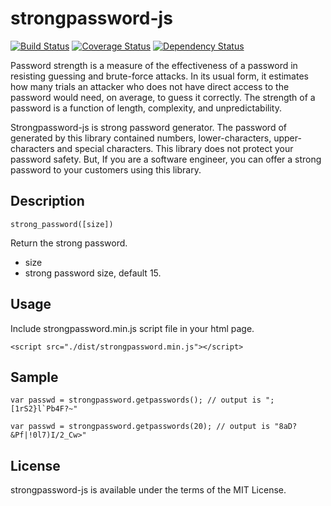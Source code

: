# strongpassword-js

[![Build Status](https://travis-ci.org/jongha/strongpassword-js.png?branch=master)](https://travis-ci.org/jongha/strongpassword-js)
[![Coverage Status](https://coveralls.io/repos/jongha/strongpassword-js/badge.png)](https://coveralls.io/r/jongha/strongpassword-js)
[![Dependency Status](https://gemnasium.com/jongha/strongpassword-js.png)](https://gemnasium.com/jongha/strongpassword-js)

Password strength is a measure of the effectiveness of a password in resisting guessing and brute-force attacks. In its usual form, it estimates how many trials an attacker who does not have direct access to the password would need, on average, to guess it correctly. The strength of a password is a function of length, complexity, and unpredictability.

Strongpassword-js is strong password generator. The password of generated by this library contained numbers, lower-characters, upper-characters and special characters. This library does not protect your password safety. But, If you are a software engineer, you can offer a strong password to your customers using this library.

## Description

```
strong_password([size])
```

Return the strong password.

* size
 * strong password size, default 15.

## Usage

Include strongpassword.min.js script file in your html page.

```
<script src="./dist/strongpassword.min.js"></script>
```

## Sample

```
var passwd = strongpassword.getpasswords(); // output is ";[1rS2}l`Pb4F?~"
```

```
var passwd = strongpassword.getpasswords(20); // output is "8aD?&Pf|!0l7)I/2_Cw>"
```

## License

strongpassword-js is available under the terms of the MIT License.

